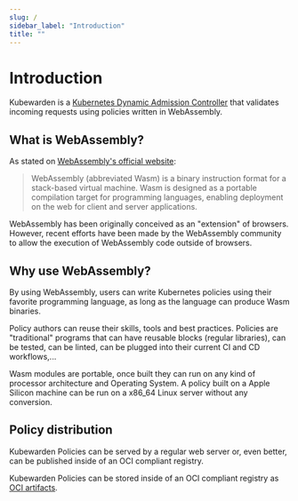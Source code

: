 ```yaml
---
slug: /
sidebar_label: "Introduction"
title: ""
---
```


# Introduction

Kubewarden is a [Kubernetes Dynamic Admission
Controller](https://kubernetes.io/docs/reference/access-authn-authz/extensible-admission-controllers/)
that validates incoming requests using policies written in
WebAssembly.

## What is WebAssembly?

As stated on [WebAssembly's official
website](https://webassembly.org/):

> WebAssembly (abbreviated Wasm) is a binary instruction format for a
> stack-based virtual machine. Wasm is designed as a portable
> compilation target for programming languages, enabling deployment on
> the web for client and server applications.

WebAssembly has been originally conceived as an "extension" of
browsers. However, recent efforts have been made by the WebAssembly
community to allow the execution of WebAssembly code outside of
browsers.

## Why use WebAssembly?

By using WebAssembly, users can write Kubernetes policies using their
favorite programming language, as long as the language can produce
Wasm binaries.

Policy authors can reuse their skills, tools and best
practices. Policies are "traditional" programs that can have reusable
blocks (regular libraries), can be tested, can be linted, can be
plugged into their current CI and CD workflows,...

Wasm modules are portable, once built they can run on any kind of
processor architecture and Operating System. A policy built on a Apple
Silicon machine can be run on a x86_64 Linux server without any
conversion.

## Policy distribution

Kubewarden Policies can be served by a regular web server or, even
better, can be published inside of an OCI compliant registry.

Kubewarden Policies can be stored inside of an OCI compliant registry as
[OCI artifacts](https://github.com/opencontainers/artifacts).
